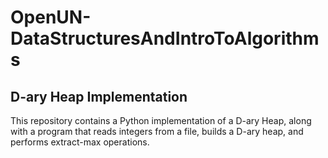 # OpenUN-DataStructuresAndIntroToAlgorithms

## D-ary Heap Implementation
         
This repository contains a Python implementation of a D-ary Heap, along with a program that reads integers from a file, builds a D-ary heap, and performs extract-max operations.